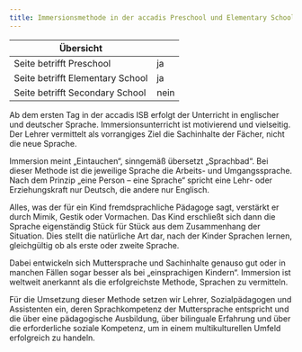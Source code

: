 ```yaml
---
title: Immersionsmethode in der accadis Preschool und Elementary School
---
```

| Übersicht | |
| --- | --- |
| Seite betrifft Preschool | ja |
| Seite betrifft Elementary School | ja |
| Seite betrifft Secondary School | nein |

Ab dem ersten Tag in der accadis ISB erfolgt der Unterricht in englischer und deutscher Sprache. Immersionsunterricht ist motivierend und vielseitig. Der Lehrer vermittelt als vorrangiges Ziel die Sachinhalte der Fächer, nicht die neue Sprache.

Immersion meint „Eintauchen“, sinngemäß übersetzt „Sprachbad“. Bei dieser Methode ist die jeweilige Sprache die Arbeits- und Umgangssprache. Nach dem Prinzip „eine Person – eine Sprache“ spricht eine Lehr- oder Erziehungskraft nur Deutsch, die andere nur Englisch.

Alles, was der für ein Kind fremdsprachliche Pädagoge sagt, verstärkt er durch Mimik, Gestik oder Vormachen. Das Kind erschließt sich dann die Sprache eigenständig Stück für Stück aus dem Zusammenhang der Situation. Dies stellt die natürliche Art dar, nach der Kinder Sprachen lernen, gleichgültig ob als erste oder zweite Sprache.

Dabei entwickeln sich Muttersprache und Sachinhalte genauso gut oder in manchen Fällen sogar besser als bei „einsprachigen Kindern“. Immersion ist weltweit anerkannt als die erfolgreichste Methode, Sprachen zu vermitteln.

Für die Umsetzung dieser Methode setzen wir Lehrer, Sozialpädagogen und Assistenten ein, deren Sprachkompetenz der Muttersprache entspricht und die über eine pädagogische Ausbildung, über bilinguale Erfahrung und über die erforderliche soziale Kompetenz, um in einem multikulturellen Umfeld erfolgreich zu handeln.
